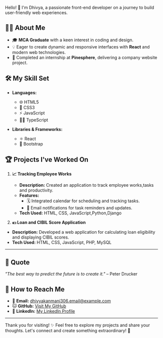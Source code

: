 Hello! 👋 I'm Dhivya, a passionate front-end developer on a journey to build user-friendly web experiences.  

## 🧑‍🏫 About Me  
- 🎓 **MCA Graduate** with a keen interest in coding and design.  
- 💡 Eager to create dynamic and responsive interfaces with **React** and modern web technologies.  
- 🎯 Completed an internship at **Pinesphere**, delivering a company website project.  

## 🛠️ My Skill Set  
- **Languages:**  
  - 🌐 HTML5  
  - 🎨 CSS3  
  - ⚡ JavaScript  
  - 🧑‍💻 TypeScript  

- **Libraries & Frameworks:**  
  - ⚛️ React  
  - 🧩 Bootstrap  


## 🏆 Projects I've Worked On  
1. **📈 Tracking Employee Works**  
   - **Description:** Created an application to track employee works,tasks and productivity.
   - **Features:**
       - 🗓️ Integrated calendar for scheduling and tracking tasks.  
       - 📧 Email notifications for task reminders and updates. 
   - **Tech Used:** HTML, CSS, JavaScript,Python,Django

2.  **💵 Loan and CIBIL Score Application**  
   - **Description:** Developed a web application for calculating loan eligibility and displaying CIBIL scores.  
   - **Tech Used:** HTML, CSS, JavaScript, PHP, MySQL   

---

## 🌟 Quote  
*"The best way to predict the future is to create it."* – Peter Drucker  

## 🔗 How to Reach Me  
- 📧 **Email:** dhivyakanmani306.email@example.com  
- 🐱 **GitHub:** [Visit My GitHub](https://github.com/yourusername)  
- 💼 **LinkedIn:** [My LinkedIn Profile](https://www.linkedin.com/in/your-profile)  

---

Thank you for visiting! ✨ Feel free to explore my projects and share your thoughts. Let's connect and create something extraordinary! 🚀
